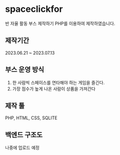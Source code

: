 # spaceclickfor
반 자율 활동 부스 제작하기 PHP를 이용하여 제작하였습니다.


## 제작기간
2023.06.21 ~ 2023.07.13

## 부스 운영 방식
1. 한 사람씩 스페이스를 연타해야 하는 게임을 즐긴다.
2. 가장 점수가 높게 나온 사람이 상품을 가져간다

## 제작 툴
PHP, HTML, CSS, SQLITE

## 백엔드 구조도
나중에 업로드 예정
